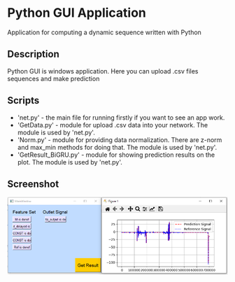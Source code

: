 # Python GUI Application
Application for computing a dynamic sequence written with Python

## Description
Python GUI is windows application. Here you can upload .csv files sequences and make prediction

## Scripts
- 'net.py' - the main file for running firstly if you want to see an app work.
- 'GetData.py' - module for upload .csv data into your network. The module is used by 'net.py'.
- 'Norm.py' - module for providing data normalization. There are z-norm and max_min methods for doing that. The module is used by 'net.py'.
- 'GetResult_BiGRU.py' - module for showing prediction results on the plot. The module is used by 'net.py'.

## Screenshot
![alt text](https://github.com/ETMC-Exponenta/tech_stack/blob/master/Python%20GUI/picture/example.PNG)
